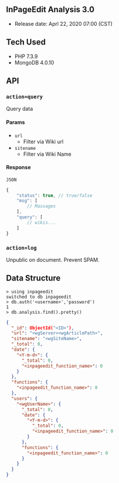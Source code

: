 ## InPageEdit Analysis 3.0

- Release date: Aprl 22, 2020 07:00 (CST)

## Tech Used

- PHP 7.3.9
- MongoDB 4.0.10

## API

### `action=query`

Query data

#### Params

- `url`
  - Filter via Wiki url
- `sitename`
  - Filter via Wiki Name

#### Response

`JSON`

```javascript
{
    "status": true, // true/false
    "msg": [
        // Massages
    ],
    "query": [
        // wikis...
    ]
}
```

### `action=log`

Unpublic on document. Prevent SPAM.

## Data Structure

```shell
> using inpageedit
switched to db inpageedit
> db.auth('<username>','password')
1
> db.analysis.find().pretty()
```

```json
{
  "_id": ObjectId("<ID>"),
  "url": "<wgServer><wgArticlePath>",
  "sitename": "<wgSiteName>",
  "_total": 0,
  "date": {
    "<Y-m-d>": {
      "_total": 0,
      "<inpageedit_function_name>": 0
    }
  },
  "functions": {
    "<inpageedit_function_name>": 0
  },
  "users": {
    "<wgUserName>": {
      "_total": 0,
      "date": {
        "<Y-m-d>": {
          "_total": 0,
          "<inpageedit_function_name>": 0
        }
      },
      "functions": {
        "<inpageedit_function_name>": 0
      }
    }
  }
}
```
